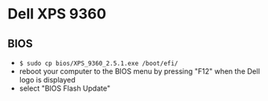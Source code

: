 # Dell XPS 9360

## BIOS

- `$ sudo cp bios/XPS_9360_2.5.1.exe /boot/efi/`
- reboot your computer to the BIOS menu by pressing "F12" when the Dell logo is displayed
- select "BIOS Flash Update"
